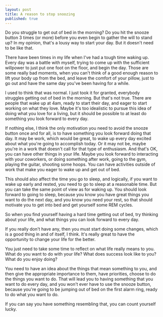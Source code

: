 ```yaml
---
layout: post
title: A reason to stop snoozing
published: true
---
```


Do you struggle to get out of bed in the morning? Do you hit the snooze button 3 times (or more) before you even begin to gather the will to stand up? In my opinion, that's a lousy way to start your day. But it doesn't need to be like that.

There have been times in my life when I've had a tough time waking up. Every day was a battle with myself, trying to come up with the sufficient willpower to just put one foot on the floor, and begin the day. Those are some really bad moments, when you can't think of a good enough reason to lift your body up from the bed, and leave the comfort of your pillow, just to go out and have the same day you've been having for a while.

I used to think that was normal. I just took it for granted, everybody struggles getting out of bed in the morning. But that's not true. There are people that wake up at 4am, ready to start their day, and eager to start working on what they love. Maybe it's too idealistic to pursue this idea of doing what you love for a living, but it should be possible to at least do something you look forward to every day.

If nothing else, I think the only motivation you need to avoid the snooze button once and for all, is to have something you look forward doing that day. It may be work, which would be great, to wake up every day excited about what you're going to accomplish today. Or it may not be, maybe you're in a work that doesn't call for that type of enthusiasm. And that's OK, you can have other things in your life. Maybe you look forward to interacting with your coworkers, or doing something after work, going to the gym, playing the guitar, shooting some hoops. You can have activities outside of work that make you eager to wake up and get out of bed.

This should also affect the time you go to sleep, and logically, if you want to wake up early and rested, you need to go to sleep at a reasonable time. But you can take the same point of view as for waking up. You should look forward to going to sleep, because you know you have great things you want to do the next day, and you know you need your rest, so that should motivate you to get into bed and get yourself some REM cycles.

So when you find yourself having a hard time getting out of bed, try thinking about your life, and what things you can look forward to every day.

If you really don't have any, then you must start doing some changes, which is a good thing in and of itself, I think. It's really great to have the opportunity to change your life for the better.

You just need to take some time to reflect on what life really means to you. What do you want to do with your life? What does success look like to you? What do you enjoy doing?

You need to have an idea about the things that mean something to you, and then give the appropriate importance to them, have priorities, choose to do the things you want to do. That will lead you to having something that you want to do every day, and you won't ever have to use the snooze button, because you're going to be jumping out of bed on the first alarm ring, ready to do what you want to do.

If you can say you have something resembling that, you can count yourself lucky.
